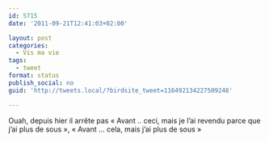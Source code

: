 ```yaml
---
id: 5715
date: '2011-09-21T12:41:03+02:00'

layout: post
categories:
  - Vis ma vie
tags:
  - tweet
format: status
publish_social: no
guid: 'http://tweets.local/?birdsite_tweet=116492134227509248'

---
```


Ouah, depuis hier il arrête pas « Avant .. ceci, mais je l’ai revendu parce que j’ai plus de sous », « Avant … cela, mais j’ai plus de sous »